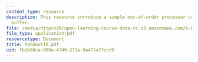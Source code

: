 ```yaml
---
content_type: resource
description: This resource introduce a simple out-of-order processor using a reorder
  buffer.
file: /media/https%3A/open-learning-course-data-rc.s3.amazonaws.com/6-823-computer-system-architecture-fall-2005/fb1b60ca989e4740271a9a472a7fccd9_handout10.pdf
file_type: application/pdf
resourcetype: Document
title: handout10.pdf
uid: fb1b60ca-989e-4740-271a-9a472a7fccd9
---
```

